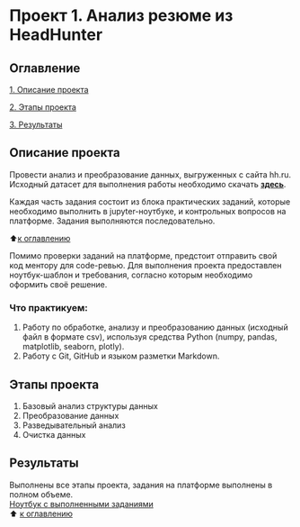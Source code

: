# Проект 1. Анализ резюме из HeadHunter

## Оглавление

[1. Описание проекта]()

[2. Этапы проекта]()

[3. Результаты]()

## Описание проекта

Провести анализ и преобразование данных, выгруженных с сайта hh.ru. Исходный датасет для выполнения работы необходимо скачать [**здесь**](https://drive.google.com/file/d/1MQ3BCEJGV8bLmnVCApE2qIq1fXPwGQlp/view?usp=share_link).

Каждая часть задания состоит из блока практических заданий, которые  необходимо выполнить в jupyter-ноутбуке, и контрольных вопросов на платформе. Задания выполняются последовательно.

:arrow_up:[к оглавлению]()

Помимо проверки заданий на платформе, предстоит отправить свой код ментору для code-ревью. Для выполнения проекта предоставлен ноутбук-шаблон и требования, согласно которым необходимо оформить своё решение.

### Что практикуем:
1. Работу по обработке, анализу и преобразованию данных (исходный файл в формате csv), используя средства Python (numpy, pandas, matplotlib, seaborn, plotly). 
2. Работу с Git, GitHub и языком разметки Markdown.


## Этапы проекта

1. Базовый анализ структуры данных
2. Преобразование данных
3. Разведывательный анализ
4. Очистка данных  

## Результаты
Выполнены все этапы проекта, задания на платформе выполнены в полном объеме.   
[Ноутбук с выполненными заданиями ]()  
:arrow_up: [к оглавлению]()